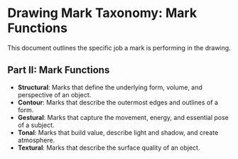 # Drawing Mark Taxonomy: Mark Functions

This document outlines the specific job a mark is performing in the drawing.

## Part II: Mark Functions

- **Structural**: Marks that define the underlying form, volume, and perspective of an object.
- **Contour**: Marks that describe the outermost edges and outlines of a form.
- **Gestural**: Marks that capture the movement, energy, and essential pose of a subject.
- **Tonal**: Marks that build value, describe light and shadow, and create atmosphere.
- **Textural**: Marks that describe the surface quality of an object.
